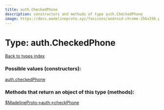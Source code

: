 ```yaml
---
title: auth.CheckedPhone
description: constructors and methods of type auth.CheckedPhone
image: https://docs.madelineproto.xyz/favicons/android-chrome-256x256.png
---
```

# Type: auth.CheckedPhone  
[Back to types index](index.md)



### Possible values (constructors):

[auth.checkedPhone](../constructors/auth.checkedPhone.md)  



### Methods that return an object of this type (methods):

[$MadelineProto->auth->checkPhone](../methods/auth.checkPhone.md)  



